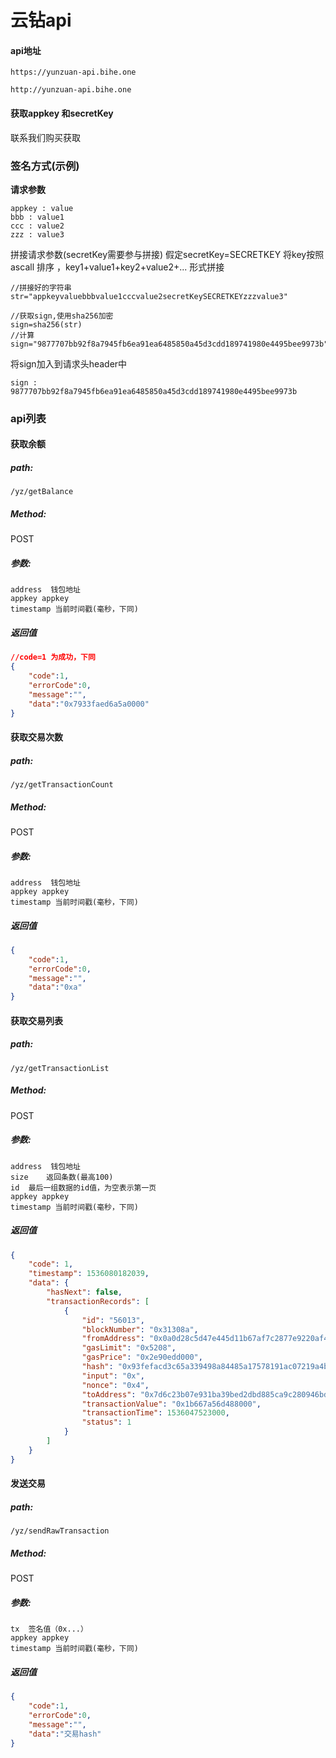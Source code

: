 # 云钻api

#### api地址

```
https://yunzuan-api.bihe.one

http://yunzuan-api.bihe.one
```

#### 获取appkey 和secretKey
联系我们购买获取

### 签名方式(示例)

**请求参数**

```
appkey : value
bbb : value1
ccc : value2
zzz : value3
```

拼接请求参数(secretKey需要参与拼接)
假定secretKey=SECRETKEY
将key按照ascall 排序 ，key1+value1+key2+value2+... 形式拼接

```
//拼接好的字符串
str="appkeyvaluebbbvalue1cccvalue2secretKeySECRETKEYzzzvalue3"

//获取sign,使用sha256加密
sign=sha256(str)
//计算sign="9877707bb92f8a7945fb6ea91ea6485850a45d3cdd189741980e4495bee9973b"

```

将sign加入到请求头header中
```
sign : 9877707bb92f8a7945fb6ea91ea6485850a45d3cdd189741980e4495bee9973b
```


### api列表

#### 获取余额

##### path:

`/yz/getBalance`

##### Method:

POST

##### 参数:

```
address  钱包地址
appkey appkey
timestamp 当前时间戳(毫秒，下同)
```

##### 返回值

```json
//code=1 为成功，下同
{
    "code":1,
    "errorCode":0,
    "message":"",
    "data":"0x7933faed6a5a0000"
}

```


#### 获取交易次数

##### path:

`/yz/getTransactionCount`

##### Method:

POST

##### 参数:

```
address  钱包地址
appkey appkey
timestamp 当前时间戳(毫秒，下同)
```

##### 返回值

```json
{
    "code":1,
    "errorCode":0,
    "message":"",
    "data":"0xa"
}

```


#### 获取交易列表

##### path:

`/yz/getTransactionList`

##### Method:

POST

##### 参数:

```
address  钱包地址
size    返回条数(最高100)
id  最后一组数据的id值，为空表示第一页
appkey appkey
timestamp 当前时间戳(毫秒，下同)
```

##### 返回值

```json
{
    "code": 1,
    "timestamp": 1536080182039,
    "data": {
        "hasNext": false,
        "transactionRecords": [
            {
                "id": "56013",
                "blockNumber": "0x31308a",
                "fromAddress": "0x0a0d28c5d47e445d11b67af7c2877e9220af45ca",
                "gasLimit": "0x5208",
                "gasPrice": "0x2e90edd000",
                "hash": "0x93fefacd3c65a339498a84485a17578191ac07219a4b1d6421890697ad5e790b",
                "input": "0x",
                "nonce": "0x4",
                "toAddress": "0x7d6c23b07e931ba39bed2dbd885ca9c280946bd5",
                "transactionValue": "0x1b667a56d488000",
                "transactionTime": 1536047523000,
                "status": 1
            }
        ]
    }
}

```


#### 发送交易

##### path:

`/yz/sendRawTransaction`

##### Method:

POST

##### 参数:

```
tx  签名值（0x...）
appkey appkey
timestamp 当前时间戳(毫秒，下同)
```

##### 返回值

```json
{
    "code":1,
    "errorCode":0,
    "message":"",
    "data":"交易hash"
}

```


